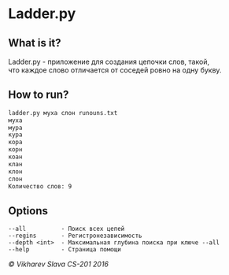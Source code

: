 Ladder.py
============

What is it?
-----------
Ladder.py - приложение для создания цепочки слов, такой,</br>
что каждое слово отличается от соседей ровно на одну букву.

How to run?
-----------
```bash
ladder.py муха слон runouns.txt
муха
мура
кура
кора
корн
коан
клан
клон
слон
Количество слов: 9
```

Options
-------
```
--all          - Поиск всех цепей
--regins       - Регистронезависимость
--depth <int>  - Максимальная глубина поиска при ключе --all
--help         - Страница помощи
```

*&copy; Vikharev Slava CS-201 2016*
